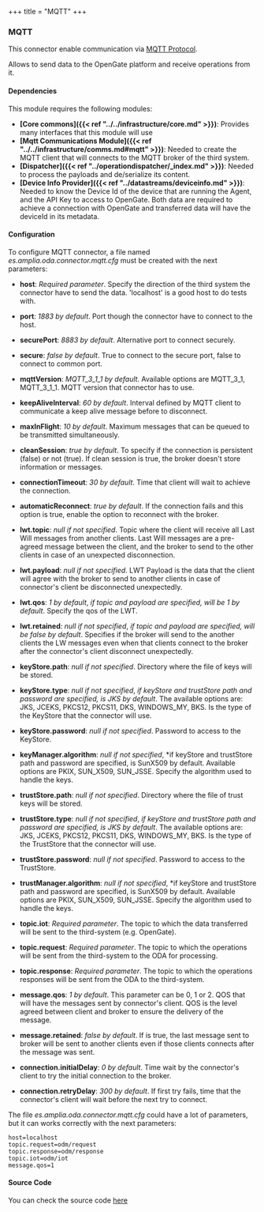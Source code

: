 +++
title = "MQTT"
+++

### MQTT

This connector enable communication via [MQTT Protocol](https://github.com/amplia-iiot/oda/tree/master/oda-connectors/mqtt).

Allows to send data to the OpenGate platform and receive operations from it.

#### Dependencies

This module requires the following modules:

* __[Core commons]({{< ref "../../infrastructure/core.md" >}})__: Provides many interfaces that this module will use
* __[Mqtt Communications Module]({{< ref "../../infrastructure/comms.md#mqtt" >}})__: Needed to create the MQTT client that will connects
to the MQTT broker of the third system.
* __[Dispatcher]({{< ref "../operationdispatcher/_index.md" >}})__: Needed to process the payloads and de/serialize its content.
* __[Device Info Provider]({{< ref "../datastreams/deviceinfo.md" >}})__: Needed to know the Device Id of the device that are running the Agent, and the API Key to access
to OpenGate.
Both data are required to achieve a connection with OpenGate and transferred data will have the deviceId in its metadata.

#### Configuration

To configure MQTT connector, a file named _es.amplia.oda.connector.mqtt.cfg_ must be created with the next parameters:

* __host__: _Required parameter_. Specify the direction of the third system the connector have to send the data.
'localhost' is a good host to do tests with.
* __port__: _1883 by default_. Port though the connector have to connect to the host.
* __securePort__: _8883 by default_. Alternative port to connect securely.
* __secure__: _false by default_. True to connect to the secure port, false to connect to common port.
* __mqttVersion__: _MQTT_3_1_1 by default_. Available options are MQTT_3_1, MQTT_3_1_1. MQTT version that connector has to use.
* __keepAliveInterval__: _60 by default_. Interval defined by MQTT client to communicate a keep alive message before to disconnect.
* __maxInFlight__: _10 by default_. Maximum messages that can be queued to be transmitted simultaneously.
* __cleanSession__: _true by default_. To specify if the connection is persistent (false) or not (true). If clean session
is true, the broker doesn't store information or messages.
* __connectionTimeout__: _30 by default_. Time that client will wait to achieve the connection.
* __automaticReconnect__: _true by default_. If the connection fails and this option is true, enable the option to reconnect
with the broker.

* __lwt.topic__: _null if not specified_. Topic where the client will receive all Last Will messages from another clients.
Last Will messages are a pre-agreed message between the client, and the broker to send to the other clients in case of an
unexpected disconnection.
* __lwt.payload__: _null if not specified_. LWT Payload is the data that the client will agree with the broker to send to
another clients in case of connector's client be disconnected unexpectedly.
* __lwt.qos__: _1 by default_, _if topic and payload are specified, will be 1 by default_. Specify the qos of the LWT.
* __lwt.retained__: _null if not specified_, _if topic and payload are specified, will be false by default_. Specifies if
the broker will send to the another clients the LW messages even when that clients connect to the broker after the connector's
client disconnect unexpectedly.

* __keyStore.path__: _null if not specified_. Directory where the file of keys will be stored.
* __keyStore.type__: _null if not specified_, _if keyStore and trustStore path and password are specified, is JKS by default_.
The available options are: JKS, JCEKS, PKCS12, PKCS11, DKS, WINDOWS_MY, BKS. Is the type of the KeyStore that the connector will use.
* __keyStore.password__: _null if not specified_. Password to access to the KeyStore.
* __keyManager.algorithm__: _null if not specified_, *if keyStore and trustStore path and password are specified, is SunX509
by default. Available options are PKIX, SUN_X509, SUN_JSSE. Specify the algorithm used to handle the keys.
* __trustStore.path__: _null if not specified_. Directory where the file of trust keys will be stored.
* __trustStore.type__: _null if not specified_, _if keyStore and trustStore path and password are specified, is JKS by default_.
The available options are: JKS, JCEKS, PKCS12, PKCS11, DKS, WINDOWS_MY, BKS. Is the type of the TrustStore that the connector will use.
* __trustStore.password__: _null if not specified_. Password to access to the TrustStore.
* __trustManager.algorithm__: _null if not specified_, *if keyStore and trustStore path and password are specified, is SunX509
by default. Available options are PKIX, SUN_X509, SUN_JSSE. Specify the algorithm used to handle the keys.

* __topic.iot__: _Required parameter_. The topic to which the data transferred will be sent to the third-system (e.g. OpenGate).
* __topic.request__: _Required parameter_. The topic to which the operations will be sent from the third-system to the ODA for processing.
* __topic.response__: _Required parameter_. The topic to which the operations responses will be sent from the ODA to the third-system.

* __message.qos__: _1 by default_. This parameter can be 0, 1 or 2. QOS that will have the messages sent by connector's client.
QOS is the level agreed between client and broker to ensure the delivery of the message.
* __message.retained__: _false by default_. If is true, the last message sent to broker will be sent to another clients
even if those clients connects after the message was sent.

* __connection.initialDelay__: _0 by default_. Time wait by the connector's client to try the initial connection to the broker.
* __connection.retryDelay__: _300 by default_. If first try fails, time that the connector's client will wait before the next try to connect.

The file _es.amplia.oda.connector.mqtt.cfg_ could have a lot of parameters, but it can works correctly with the next parameters:

```
host=localhost
topic.request=odm/request
topic.response=odm/response
topic.iot=odm/iot
message.qos=1
```

#### Source Code

You can check the source code [here](https://github.com/amplia-iiot/oda/tree/master/oda-connectors/mqtt)
